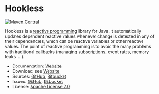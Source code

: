 # Hookless #

[![Maven Central](https://img.shields.io/maven-central/v/com.machinezoo.hookless/hookless)](https://search.maven.org/artifact/com.machinezoo.hookless/hookless)

Hookless is a [reactive programming](https://en.wikipedia.org/wiki/Reactive_programming) library for Java. It automatically updates dependent reactive values whenever change is detected in any of their dependencies, which can be reactive variables or other reactive values. The point of reactive programming is to avoid the many problems with traditional callbacks (managing subscriptions, event rates, memory leaks, ...).

* Documentation: [Website](https://hookless.machinezoo.com/)
* Download: see [Website](https://hookless.machinezoo.com/)
* Sources: [GitHub](https://github.com/robertvazan/hookless), [Bitbucket](https://bitbucket.org/robertvazan/hookless)
* Issues: [GitHub](https://github.com/robertvazan/hookless/issues), [Bitbucket](https://bitbucket.org/robertvazan/hookless/issues)
* License: [Apache License 2.0](LICENSE)

